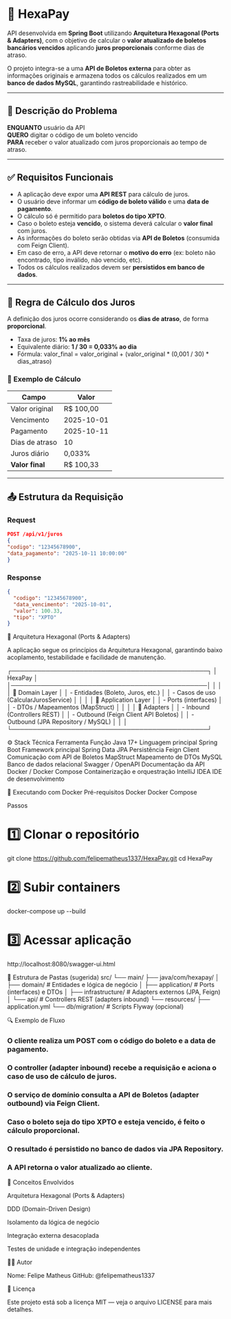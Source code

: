 # 💸 HexaPay

API desenvolvida em **Spring Boot** utilizando **Arquitetura Hexagonal (Ports & Adapters)**, com o objetivo de calcular o **valor atualizado de boletos bancários vencidos** aplicando **juros proporcionais** conforme dias de atraso.  

O projeto integra-se a uma **API de Boletos externa** para obter as informações originais e armazena todos os cálculos realizados em um **banco de dados MySQL**, garantindo rastreabilidade e histórico.

---

## 📘 Descrição do Problema

**ENQUANTO** usuário da API  
**QUERO** digitar o código de um boleto vencido  
**PARA** receber o valor atualizado com juros proporcionais ao tempo de atraso.

---

## ✅ Requisitos Funcionais

- A aplicação deve expor uma **API REST** para cálculo de juros.
- O usuário deve informar um **código de boleto válido** e uma **data de pagamento**.
- O cálculo só é permitido para **boletos do tipo XPTO**.
- Caso o boleto esteja **vencido**, o sistema deverá calcular o **valor final** com juros.
- As informações do boleto serão obtidas via **API de Boletos** (consumida com Feign Client).
- Em caso de erro, a API deve retornar o **motivo do erro** (ex: boleto não encontrado, tipo inválido, não vencido, etc).
- Todos os cálculos realizados devem ser **persistidos em banco de dados**.

---

## 🧮 Regra de Cálculo dos Juros

A definição dos juros ocorre considerando os **dias de atraso**, de forma **proporcional**.

- Taxa de juros: **1% ao mês**
- Equivalente diário: **1 / 30 = 0,033% ao dia**
- Fórmula: valor_final = valor_original + (valor_original * (0,001 / 30) * dias_atraso)

### 🧾 Exemplo de Cálculo

| Campo | Valor |
|-------|-------|
| Valor original | R$ 100,00 |
| Vencimento | 2025-10-01 |
| Pagamento | 2025-10-11 |
| Dias de atraso | 10 |
| Juros diário | 0,033% |
| **Valor final** | R$ 100,33 |

---

## 📤 Estrutura da Requisição

### Request
```json
POST /api/v1/juros
{
"codigo": "12345678900",
"data_pagamento": "2025-10-11 10:00:00"
}
```

### Response
```json
{
  "codigo": "12345678900",
  "data_vencimento": "2025-10-01",
  "valor": 100.33,
  "tipo": "XPTO"
}
```

🧱 Arquitetura Hexagonal (Ports & Adapters)

A aplicação segue os princípios da Arquitetura Hexagonal, garantindo baixo acoplamento, testabilidade e facilidade de manutenção.

┌──────────────────────────────────────────────┐
│                  HexaPay                     │
│──────────────────────────────────────────────│
│                                              │
│   🔸 Domain Layer                            │
│     - Entidades (Boleto, Juros, etc.)        │
│     - Casos de uso (CalcularJurosService)    │
│                                              │
│   🔸 Application Layer                       │
│     - Ports (interfaces)                     │
│     - DTOs / Mapeamentos (MapStruct)         │
│                                              │
│   🔸 Adapters                                │
│     - Inbound (Controllers REST)             │
│     - Outbound (Feign Client API Boletos)    │
│     - Outbound (JPA Repository / MySQL)      │
│                                              │
└──────────────────────────────────────────────┘

⚙️ Stack Técnica
Ferramenta	Função
Java 17+	Linguagem principal
Spring Boot	Framework principal
Spring Data JPA	Persistência
Feign Client	Comunicação com API de Boletos
MapStruct	Mapeamento de DTOs
MySQL	Banco de dados relacional
Swagger / OpenAPI	Documentação da API
Docker / Docker Compose	Containerização e orquestração
IntelliJ IDEA	IDE de desenvolvimento

🐳 Executando com Docker
Pré-requisitos
Docker
Docker Compose

Passos
# 1️⃣ Clonar o repositório
git clone https://github.com/felipematheus1337/HexaPay.git
cd HexaPay

# 2️⃣ Subir containers
docker-compose up --build

# 3️⃣ Acessar aplicação
http://localhost:8080/swagger-ui.html

🧩 Estrutura de Pastas (sugerida)
src/
 └── main/
      ├── java/com/hexapay/
      │     ├── domain/              # Entidades e lógica de negócio
      │     ├── application/         # Ports (interfaces) e DTOs
      │     ├── infrastructure/      # Adapters externos (JPA, Feign)
      │     └── api/                 # Controllers REST (adapters inbound)
      └── resources/
            ├── application.yml
            └── db/migration/        # Scripts Flyway (opcional)

🔍 Exemplo de Fluxo

### O cliente realiza um POST com o código do boleto e a data de pagamento.

### O controller (adapter inbound) recebe a requisição e aciona o caso de uso de cálculo de juros.

### O serviço de domínio consulta a API de Boletos (adapter outbound) via Feign Client.

### Caso o boleto seja do tipo XPTO e esteja vencido, é feito o cálculo proporcional.

### O resultado é persistido no banco de dados via JPA Repository.

### A API retorna o valor atualizado ao cliente.

🧠 Conceitos Envolvidos

Arquitetura Hexagonal (Ports & Adapters)

DDD (Domain-Driven Design)

Isolamento da lógica de negócio

Integração externa desacoplada

Testes de unidade e integração independentes

🧑‍💻 Autor

Nome: Felipe Matheus
GitHub: @felipematheus1337

📄 Licença

Este projeto está sob a licença MIT — veja o arquivo LICENSE
 para mais detalhes.
